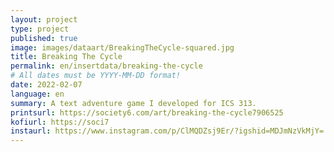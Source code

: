 ```yaml
---
layout: project
type: project
published: true
image: images/dataart/BreakingTheCycle-squared.jpg
title: Breaking The Cycle
permalink: en/insertdata/breaking-the-cycle
# All dates must be YYYY-MM-DD format!
date: 2022-02-07
language: en
summary: A text adventure game I developed for ICS 313.
printsurl: https://society6.com/art/breaking-the-cycle7906525
kofiurl: https://soci7
instaurl: https://www.instagram.com/p/ClMQDZsj9Er/?igshid=MDJmNzVkMjY=
---
```

